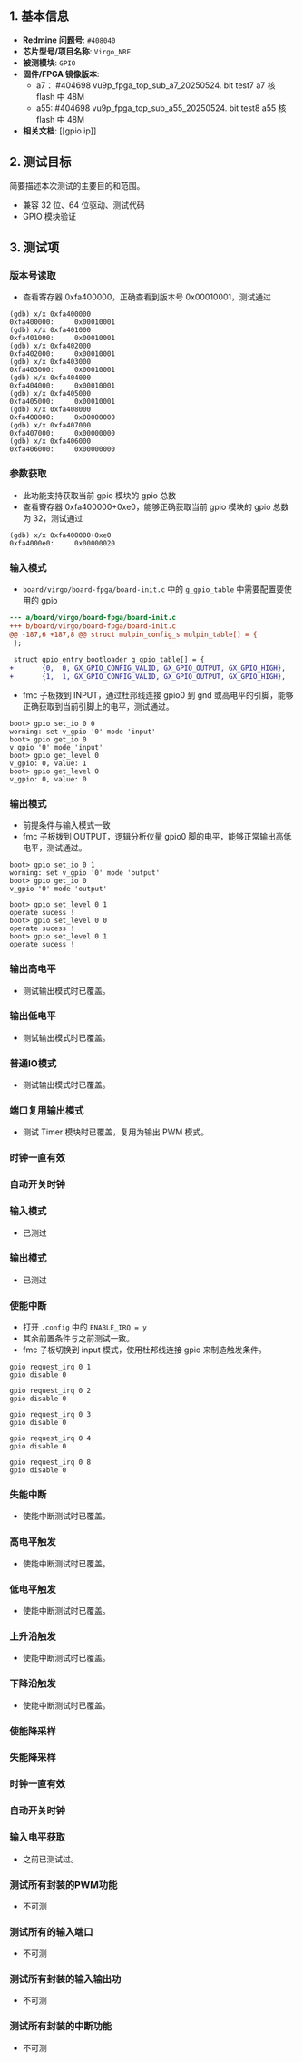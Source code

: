 
## 1. 基本信息

- **Redmine 问题号**: `#408040`
- **芯片型号/项目名称**: `Virgo_NRE`
- **被测模块**: `GPIO`
- **固件/FPGA 镜像版本**: 
	- a7： #404698 vu9p_fpga_top_sub_a7_20250524. bit test7 a7 核 flash 中 48M
	- a55: #404698 vu9p_fpga_top_sub_a55_20250524. bit test8 a55 核 flash 中 48M
- **相关文档**: [[gpio ip]]


## 2. 测试目标
简要描述本次测试的主要目的和范围。
- 兼容 32 位、64 位驱动、测试代码
- GPIO 模块验证


## 3. 测试项

### 版本号读取       
- 查看寄存器 0xfa400000，正确查看到版本号 0x00010001，测试通过
```
(gdb) x/x 0xfa400000
0xfa400000:     0x00010001
(gdb) x/x 0xfa401000
0xfa401000:     0x00010001
(gdb) x/x 0xfa402000
0xfa402000:     0x00010001
(gdb) x/x 0xfa403000
0xfa403000:     0x00010001
(gdb) x/x 0xfa404000
0xfa404000:     0x00010001
(gdb) x/x 0xfa405000
0xfa405000:     0x00010001
(gdb) x/x 0xfa408000
0xfa408000:     0x00000000
(gdb) x/x 0xfa407000
0xfa407000:     0x00000000
(gdb) x/x 0xfa406000
0xfa406000:     0x00000000
```


### 参数获取        
- 此功能支持获取当前 gpio 模块的 gpio 总数
- 查看寄存器 0xfa400000+0xe0，能够正确获取当前 gpio 模块的 gpio 总数为 32，测试通过
```
(gdb) x/x 0xfa400000+0xe0
0xfa4000e0:     0x00000020
```




### 输入模式        
- `board/virgo/board-fpga/board-init.c` 中的 `g_gpio_table` 中需要配置要使用的 gpio
```diff
--- a/board/virgo/board-fpga/board-init.c
+++ b/board/virgo/board-fpga/board-init.c
@@ -187,6 +187,8 @@ struct mulpin_config_s mulpin_table[] = {
 };
 
 struct gpio_entry_bootloader g_gpio_table[] = {
+       {0,  0, GX_GPIO_CONFIG_VALID, GX_GPIO_OUTPUT, GX_GPIO_HIGH},
+       {1,  1, GX_GPIO_CONFIG_VALID, GX_GPIO_OUTPUT, GX_GPIO_HIGH},
```
- fmc 子板拨到 INPUT，通过杜邦线连接 gpio0 到 gnd 或高电平的引脚，能够正确获取到当前引脚上的电平，测试通过。
```
boot> gpio set_io 0 0
worning: set v_gpio '0' mode 'input'
boot> gpio get_io 0
v_gpio '0' mode 'input'
boot> gpio get_level 0
v_gpio: 0, value: 1
boot> gpio get_level 0
v_gpio: 0, value: 0

```



### 输出模式        
- 前提条件与输入模式一致
- fmc 子板拨到 OUTPUT，逻辑分析仪量 gpio0 脚的电平，能够正常输出高低电平，测试通过。
```
boot> gpio set_io 0 1
worning: set v_gpio '0' mode 'output'
boot> gpio get_io 0
v_gpio '0' mode 'output'

boot> gpio set_level 0 1
operate sucess !
boot> gpio set_level 0 0
operate sucess !
boot> gpio set_level 0 1
operate sucess !
```



### 输出高电平       
- 测试输出模式时已覆盖。



### 输出低电平       
- 测试输出模式时已覆盖。



### 普通IO模式      
- 测试输出模式时已覆盖。



### 端口复用输出模式    
- 测试 Timer 模块时已覆盖，复用为输出 PWM 模式。



### 时钟一直有效      




### 自动开关时钟      




### 输入模式        
- 已测过



### 输出模式        
- 已测过



### 使能中断        
- 打开 `.config` 中的 `ENABLE_IRQ = y`
- 其余前置条件与之前测试一致。
- fmc 子板切换到 input 模式，使用杜邦线连接 gpio 来制造触发条件。
```
gpio request_irq 0 1
gpio disable 0

gpio request_irq 0 2
gpio disable 0

gpio request_irq 0 3
gpio disable 0

gpio request_irq 0 4
gpio disable 0

gpio request_irq 0 8
gpio disable 0
```



### 失能中断        
- 使能中断测试时已覆盖。



### 高电平触发       
- 使能中断测试时已覆盖。



### 低电平触发       
- 使能中断测试时已覆盖。



### 上升沿触发       
- 使能中断测试时已覆盖。



### 下降沿触发       
- 使能中断测试时已覆盖。



### 使能降采样       




### 失能降采样       




### 时钟一直有效      




### 自动开关时钟      




### 输入电平获取      
- 之前已测试过。



### 测试所有封装的PWM功能
- 不可测



### 测试所有的输入端口   
- 不可测



### 测试所有封装的输入输出功
- 不可测



### 测试所有封装的中断功能 
- 不可测







